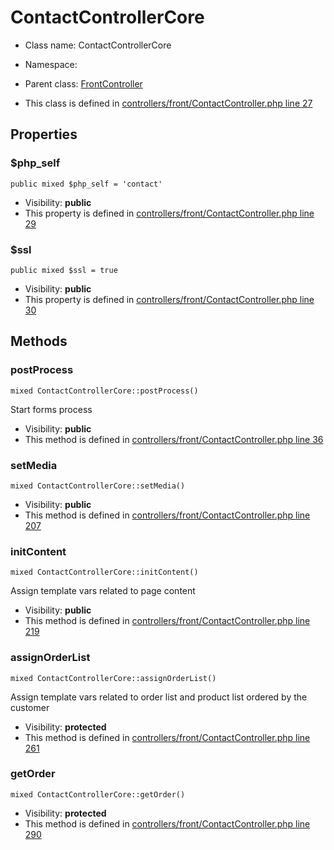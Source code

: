 ContactControllerCore
===============






* Class name: ContactControllerCore
* Namespace: 
* Parent class: [FrontController](FrontControllerCore)

* This class is defined in [controllers/front/ContactController.php line 27](https://github.com/PrestaShop/PrestaShop/blob/1.6.1.1/controllers/front/ContactController.php#27)





Properties
----------


### $php_self

    public mixed $php_self = 'contact'





* Visibility: **public**
* This property is defined in [controllers/front/ContactController.php line 29](https://github.com/PrestaShop/PrestaShop/blob/1.6.1.1/controllers/front/ContactController.php#29)


### $ssl

    public mixed $ssl = true





* Visibility: **public**
* This property is defined in [controllers/front/ContactController.php line 30](https://github.com/PrestaShop/PrestaShop/blob/1.6.1.1/controllers/front/ContactController.php#30)


Methods
-------


### postProcess

    mixed ContactControllerCore::postProcess()

Start forms process



* Visibility: **public**
* This method is defined in [controllers/front/ContactController.php line 36](https://github.com/PrestaShop/PrestaShop/blob/1.6.1.1/controllers/front/ContactController.php#36)




### setMedia

    mixed ContactControllerCore::setMedia()





* Visibility: **public**
* This method is defined in [controllers/front/ContactController.php line 207](https://github.com/PrestaShop/PrestaShop/blob/1.6.1.1/controllers/front/ContactController.php#207)




### initContent

    mixed ContactControllerCore::initContent()

Assign template vars related to page content



* Visibility: **public**
* This method is defined in [controllers/front/ContactController.php line 219](https://github.com/PrestaShop/PrestaShop/blob/1.6.1.1/controllers/front/ContactController.php#219)




### assignOrderList

    mixed ContactControllerCore::assignOrderList()

Assign template vars related to order list and product list ordered by the customer



* Visibility: **protected**
* This method is defined in [controllers/front/ContactController.php line 261](https://github.com/PrestaShop/PrestaShop/blob/1.6.1.1/controllers/front/ContactController.php#261)




### getOrder

    mixed ContactControllerCore::getOrder()





* Visibility: **protected**
* This method is defined in [controllers/front/ContactController.php line 290](https://github.com/PrestaShop/PrestaShop/blob/1.6.1.1/controllers/front/ContactController.php#290)



